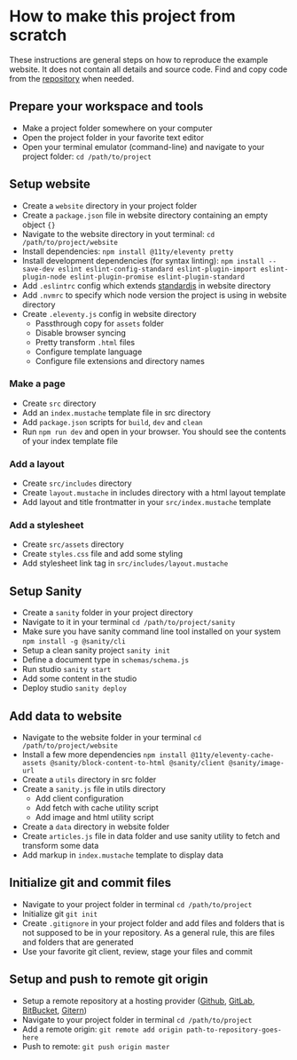 # How to make this project from scratch

These instructions are general steps on how to reproduce the example website. It does not contain all details and source code. Find and copy code from the [repository](https://github.com/internetfriendsforever/web-starter) when needed.

## Prepare your workspace and tools
- Make a project folder somewhere on your computer
- Open the project folder in your favorite text editor
- Open your terminal emulator (command-line) and navigate to your project folder: `cd /path/to/project`

## Setup website
- Create a `website` directory in your project folder
- Create a `package.json` file in website directory containing an empty object `{}`
- Navigate to the website directory in yout terminal: `cd /path/to/project/website`
- Install dependencies: `npm install @11ty/eleventy pretty`
- Install development dependencies (for syntax linting): `npm install --save-dev eslint eslint-config-standard eslint-plugin-import eslint-plugin-node eslint-plugin-promise eslint-plugin-standard`
- Add `.eslintrc` config which extends [standardjs](https://standardjs.com/) in website directory
- Add `.nvmrc` to specify which node version the project is using in website directory
- Create `.eleventy.js` config in website directory
  - Passthrough copy for `assets` folder
  - Disable browser syncing
  - Pretty transform `.html` files
  - Configure template language
  - Configure file extensions and directory names

### Make a page
- Create `src` directory
- Add an `index.mustache` template file in src directory
- Add `package.json` scripts for `build`, `dev` and `clean`
- Run `npm run dev` and open in your browser. You should see the contents of your index template file

### Add a layout
- Create `src/includes` directory
- Create `layout.mustache` in includes directory with a html layout template
- Add layout and title frontmatter in your `src/index.mustache` template

### Add a stylesheet
- Create `src/assets` directory
- Create `styles.css` file and add some styling
- Add stylesheet link tag in `src/includes/layout.mustache`

## Setup Sanity
- Create a `sanity` folder in your project directory
- Navigate to it in your terminal `cd /path/to/project/sanity`
- Make sure you have sanity command line tool installed on your system `npm install -g @sanity/cli`
- Setup a clean sanity project `sanity init`
- Define a document type in `schemas/schema.js`
- Run studio `sanity start`
- Add some content in the studio
- Deploy studio `sanity deploy`

## Add data to website
- Navigate to the website folder in your terminal `cd /path/to/project/website`
- Install a few more dependencies `npm install @11ty/eleventy-cache-assets @sanity/block-content-to-html @sanity/client @sanity/image-url`
- Create a `utils` directory in src folder
- Create a `sanity.js` file in utils directory
  - Add client configuration
  - Add fetch with cache utility script
  - Add image and html utility script
- Create a `data` directory in website folder
- Create `articles.js` file in data folder and use sanity utility to fetch and transform some data
- Add markup in `index.mustache` template to display data

## Initialize git and commit files
- Navigate to your project folder in terminal `cd /path/to/project`
- Initialize git `git init`
- Create `.gitignore` in your project folder and add files and folders that is not supposed to be in your repository. As a general rule, this are files and folders that are generated
- Use your favorite git client, review, stage your files and commit

## Setup and push to remote git origin
- Setup a remote repository at a hosting provider ([Github](https://github.com/), [GitLab](https://gitlab.com/), [BitBucket](https://bitbucket.org/), [Gitern](https://gitern.com/))
- Navigate to your project folder in terminal `cd /path/to/project`
- Add a remote origin: `git remote add origin path-to-repository-goes-here`
- Push to remote: `git push origin master`
